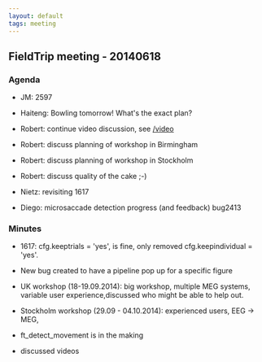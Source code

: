 ```yaml
---
layout: default
tags: meeting
---
```


## FieldTrip meeting - 20140618

### Agenda

*  JM: 2597

*  Haiteng: Bowling tomorrow! What's the exact plan?

*  Robert: continue video discussion, see [/video](/video)

*  Robert: discuss planning of workshop in Birmingham

*  Robert: discuss planning of workshop in Stockholm

*  Robert: discuss quality of the cake ;-)

*  Nietz: revisiting 1617

*  Diego: microsaccade detection progress (and feedback) bug2413

### Minutes


*  1617: cfg.keeptrials = 'yes', is fine, only removed cfg.keepindividual = 'yes'.

*  New bug created to have a pipeline pop up for a specific figure

*  UK workshop (18-19.09.2014): big workshop, multiple MEG systems, variable user experience,discussed who might be able to help out.

*  Stockholm workshop (29.09 - 04.10.2014): experienced users, EEG -> MEG, 

*  ft_detect_movement is in the making

*  discussed videos

